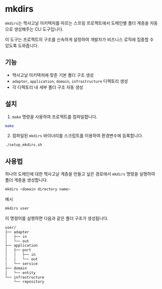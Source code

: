 # mkdirs

`mkdirs`는 헥사고날 아키텍처를 따르는 스프링 프로젝트에서 도메인별 폴더 계층을 자동으로 생성해주는 CLI 도구입니다. 

이 도구는 프로젝트의 구조를 신속하게 설정하여 개발자가 비즈니스 로직에 집중할 수 있도록 도와줍니다.

## 기능

- 헥사고날 아키텍처에 맞춘 기본 폴더 구조 생성
- `adapter`, `application`, `domain`, `infrastructure` 디렉토리 생성
- 각 디렉토리 내 세부 폴더 구조 자동 생성

## 설치

1. `make` 명령을 사용하여 프로젝트를 컴파일합니다.

```sh
make
```

2. 컴파일된 `mkdirs` 바이너리를 스크립트를 이용하여 환경변수에 등록합니다.

```sh
./setup_mkdirs.sh
```

## 사용법

하나의 도메인에 대한 헥사고날 계층을 만들고 싶은 경로에서 `mkdirs` 명령을 실행하여 폴더 계층을 생성합니다.

```sh
mkdirs <domain directory name>
```

예시
```sh
mkdirs user
```
이 명령어를 실행하면 다음과 같은 폴더 구조가 생성됩니다.

```sh
user/
├── adapter
│   ├── in
│   └── out
├── application
│   ├── port
│   │   ├── in
│   │   └── out
│   └── service
├── domain
│   └── entity
└── infrastructure
    └── repository
```